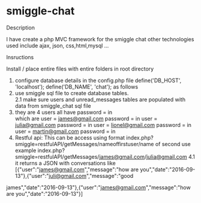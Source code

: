 # smiggle-chat
Description

I have create a php MVC framework for the smiggle chat other technologies used include ajax, json, css,html,mysql ...

  Insructions

Install / place entire files with entire folders in root directory

1. configure database details in the config.php file
	define('DB_HOST', 'localhost');
	define('DB_NAME', 'chat'); as follows
2. use smiggle sql file to create database tables.                                               
2.1 make sure users and unread_messages tables are populated with data from smiggle_chat sql file
3. they are 4 users all have password = in                                               
which are user = james@gmail.com
password = in
user = julia@gmail.com
password = in
user = lionel@gmail.com
password = in
user = martin@gmail.com
password = in
4. Restful api:
This can be access using format index.php?smiggle=restfulAPI/getMessages/nameoffirstuser/name of second use
                      example index.php?smiggle=restfulAPI/getMessages/james@gmail.com/julia@gmail.com
 4.1 it returns a JSON with conversations like 
 [{"user":"james@gmail.com","message":"how are you","date":"2016-09-13"},{"user":"juli@gmail.com","message":"good 

james","date":"2016-09-13"},{"user":"james@gmail.com","message":"how are you","date":"2016-09-13"}]

